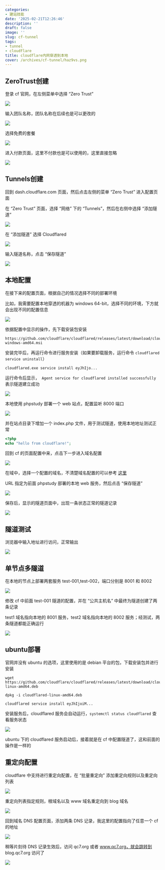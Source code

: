```yaml
---
categories:
- 建站技能
date: '2025-02-21T12:26:46'
description: ''
draft: false
image: ''
slug: cf-tunnel
tags:
- tunnel
- cloudflare
title: cloudflare内网穿透到本地
cover: /archives/cf-tunnel/haz9vs.png
---
```


## ZeroTrust创建

登录 cf 官网，在左侧菜单中选择 “Zero Trust” 

![](/archives/cf-tunnel/haz9vs.png)

输入团队名称，团队名称在后续也是可以更改的

![](/archives/cf-tunnel/hek4le.png)

选择免费的套餐

![](/archives/cf-tunnel/hfuwuj.png)

进入付款页面，这里不付款也是可以使用的，这里直接忽略

![](/archives/cf-tunnel/hg9k97.png)

## Tunnels创建

回到 dash.cloudflare.com 页面，然后点击左侧的菜单  “Zero Trust” 进入配置页面

在 “Zero Trust” 页面，选择 “网络” 下的 “Tunnels”，然后在右侧中选择 “添加隧道”

![](/archives/cf-tunnel/idlu18.png)

在 “添加隧道” 选择 Cloudflared

![](/archives/cf-tunnel/ieze63.png)

输入隧道名称，点击 “保存隧道”

![](/archives/cf-tunnel/ig016h.png)

## 本地配置

在接下来的配置页面，根据自己的情况选择不同的部署环境

比如，我需要配置本地穿透的机器为 windows 64-bit，选择不同的环境，下方就会出现不同的配置信息


![](/archives/cf-tunnel/isd3cd.png)


依据配置中显示的操作，先下载安装包安装

```shell
https://github.com/cloudflare/cloudflared/releases/latest/download/cloudflared-windows-amd64.msi
```

安装完毕后，再运行命令进行服务安装（如果要卸载服务，运行命令 `cloudflared service uninstall`）
```shell
cloudflared.exe service install eyJhIjo...
```

运行命令后显示，` Agent service for cloudflared installed successfully` 表示隧道建立成功

![](/archives/cf-tunnel/iyltqm.png)

本地使用 phpstudy 部署一个 web 站点，配置监听 8000 端口

![](/archives/cf-tunnel/j4x6s7.png)

并在站点目录下增加一个 index.php 文件，用于测试隧道，使用本地地址测试正常

```php
<?php 
echo "hello from cloudflare!";
```

回到 cf 的页面配置中来，点击下一步进入域名配置 

![](/archives/cf-tunnel/j23c06.png)

在域中，选择一个配置的域名，不清楚域名配置的可以参考 [这里](https://blog.qc7.org/archives/cloudflare-domain-hosting)

URL 指定为前面 phpstudy 部署的本地 web 服务，然后点击 “保存隧道”

![](/archives/cf-tunnel/jwc3jr.png)

保存后，显示的隧道页面中，出现一条状态正常的隧道记录

![](/archives/cf-tunnel/jz876l.png)

## 隧道测试

浏览器中输入地址进行访问，正常输出

![](/archives/cf-tunnel/k0fb0f.png)

## 单节点多隧道

在本地的节点上部署两套服务 test-001,test-002，端口分别是 8001 和 8002

![](/archives/cf-tunnel/ndyyli.png)

修改 cf 中前面  test-001 隧道的配置，并在 “公共主机名” 中最终为隧道创建了两条记录

test1 域名指向本地的 8001 服务，test2 域名指向本地的 8002 服务；经测试，两条隧道都能正确运行

![](/archives/cf-tunnel/ni7q4l.png)

## ubuntu部署

官网并没有 ubuntu 的选项，这里使用的是 debian 平台的包，下载安装包并进行安装

```shell
wget https://github.com/cloudflare/cloudflared/releases/latest/download/cloudflared-linux-amd64.deb

dpkg -i cloudflared-linux-amd64.deb

cloudflared service install eyJhIjoiM...
```

安装服务后，cloudflared 服务会自动运行，`systemctl status cloudflared` 查看服务状态

![](/archives/cf-tunnel/o4u9lv.png)

ubuntu 下的 cloudflared 服务启动后，接着就是在 cf 中配置隧道了，这和前面的操作是一样的

## 重定向配置

cloudflare 中支持进行重定向配置，在 “批量重定向” 添加重定向规则以及重定向列表

![](/archives/cf-tunnel/vorgfe.png)

重定向列表指定规则，根域名以及 www 域名重定向到 blog 域名

![](/archives/cf-tunnel/vq6zkd.png)

回到域名 DNS 配置页面，添加两条 DNS 记录，我这里的配置指向了任意一个 cf 的地址

![](/archives/cf-tunnel/vrakkf.png)

稍等片刻待 DNS 记录生效后，访问 qc7.org 或者 www.qc7.org，就会跳转到 blog.qc7.org 访问了


![](/archives/cf-tunnel/vsmy1l.png)
